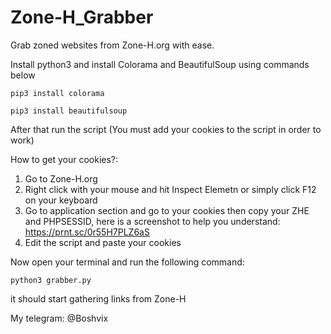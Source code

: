 # Zone-H_Grabber

Grab zoned websites from Zone-H.org with ease.


Install python3 and install Colorama and BeautifulSoup using commands below
```
pip3 install colorama
```
```
pip3 install beautifulsoup
```
After that run the script (You must add your cookies to the script in order to work)

How to get your cookies?: 
1. Go to Zone-H.org 
2. Right click with your mouse and hit Inspect Elemetn or simply click F12 on your keyboard
3. Go to application section and go to your cookies then copy your ZHE and PHPSESSID, here is a screenshot to help you understand: https://prnt.sc/0r55H7PLZ6aS
4. Edit the script and paste your cookies

Now open your terminal and run the following command:
```
python3 grabber.py
```

it should start gathering links from Zone-H



My telegram: @Boshvix
